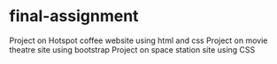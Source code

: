 # final-assignment
Project on Hotspot coffee website using html and css
Project on movie theatre site using bootstrap
Project on space station site using CSS
